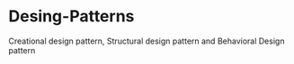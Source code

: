 # Desing-Patterns
Creational design pattern, Structural design pattern and Behavioral Design pattern
